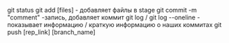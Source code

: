 git status
git add [files] - добавляет файлы в stage
git commit -m "comment"  -запись,  добавляет коммит
git log / git log --oneline  - показывает информацию / краткую информацию о наших коммитах
git push [rep_link] [branch_name]
